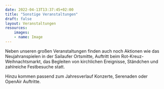 ```yaml
---
date: 2022-04-13T13:37:45+02:00
title: "Sonstige Veranstaltungen"
draft: false
layout: Veranstaltungen
resources:
    images:
    - name: Image
---
```


Neben unseren großen Veranstaltungen finden auch noch Aktionen wie das Neujahranspielen in der Sailaufer Ortsmitte, Auftritt beim Rot-Kreuz-Weihnachtsmarkt, das Begleiten von kirchlichen Ereignisse, Ständchen und zahlreiche Festbesuche statt. 

Hinzu kommen passend zum Jahresverlauf Konzerte, Serenaden oder OpenAir Auftritte.